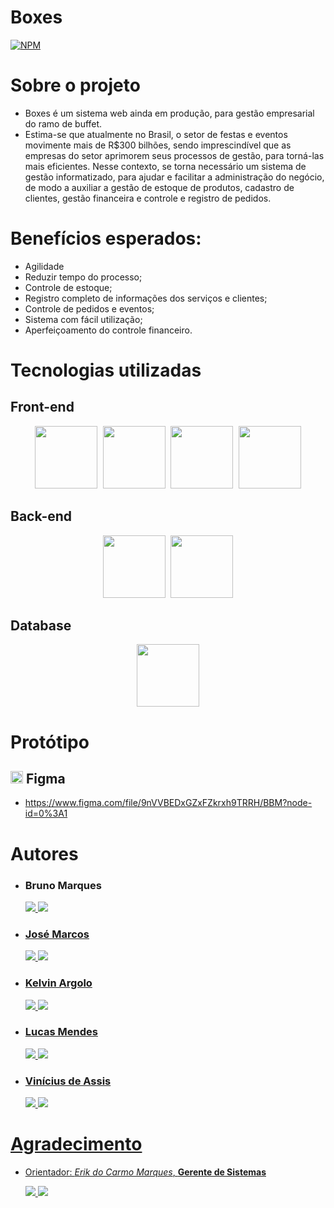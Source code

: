 # Boxes
[![NPM](https://img.shields.io/bower/l/react)](https://github.com/Full-Stack-Duck/Boxes/blob/main/LICENSE)

# Sobre o projeto
- Boxes é um sistema web ainda em produção, para gestão empresarial do ramo de buffet.
- Estima-se que atualmente no Brasil, o setor de festas e eventos movimente mais de R$300 bilhões, sendo imprescindível que as empresas do setor aprimorem seus processos de gestão, para torná-las mais eficientes. Nesse contexto, se torna necessário um sistema de gestão informatizado, para ajudar e facilitar a administração do negócio, de modo a auxiliar a gestão de estoque de produtos, cadastro de clientes, gestão financeira e controle e registro de pedidos.

# Benefícios esperados:
- Agilidade
- Reduzir tempo do processo;
- Controle de estoque;
- Registro completo de informações dos serviços e clientes;
- Controle de pedidos e eventos;
- Sistema com fácil utilização;
- Aperfeiçoamento do controle financeiro.

# Tecnologias utilizadas

## Front-end
<pre align="center"><img src="https://cdn.jsdelivr.net/gh/devicons/devicon/icons/html5/html5-plain-wordmark.svg" heigt=100px width=100px/> <img src="https://cdn.jsdelivr.net/gh/devicons/devicon/icons/css3/css3-plain-wordmark.svg" heigt=100px width=100px/> <img src="https://cdn.jsdelivr.net/gh/devicons/devicon/icons/tailwindcss/tailwindcss-original-wordmark.svg" heigt=100px width=100px/> <img src="https://cdn.jsdelivr.net/gh/devicons/devicon/icons/react/react-original-wordmark.svg" heigt=100px width=100px/></pre>

## Back-end
<pre align="center"><img src="https://cdn.jsdelivr.net/gh/devicons/devicon/icons/java/java-original-wordmark.svg" heigt=100px width=100px/> <img src="https://cdn.jsdelivr.net/gh/devicons/devicon/icons/spring/spring-original-wordmark.svg" heigt=100px width=100px/></pre>

## Database
<pre align="center"><img src="https://cdn.jsdelivr.net/gh/devicons/devicon/icons/postgresql/postgresql-plain-wordmark.svg" heigt=100px width=100px/></pre>

# Protótipo
## <img src="https://cdn.jsdelivr.net/gh/devicons/devicon/icons/figma/figma-original.svg" heigt=20px width=20px/> Figma
- https://www.figma.com/file/9nVVBEDxGZxFZkrxh9TRRH/BBM?node-id=0%3A1

# Autores
- <h3>Bruno Marques</h3> <a href="https://www.linkedin.com/in/b-marques/"><img src="https://img.shields.io/badge/LinkedIn-0077B5?style=for-the-badge&logo=linkedin&logoColor=white" target="_blank"> <a href="https://github.com/o-Drive"> <img src="https://img.shields.io/badge/GitHub-100000?style=for-the-badge&logo=github&logoColor=white" target="_blank">

- <h3>José Marcos</h3> <a href="https://www.linkedin.com/in/jos%C3%A9-marcos-8761b419b/"><img src="https://img.shields.io/badge/LinkedIn-0077B5?style=for-the-badge&logo=linkedin&logoColor=white" target="_blank"> <a href="https://github.com/socramcz"> <img src="https://img.shields.io/badge/GitHub-100000?style=for-the-badge&logo=github&logoColor=white" target="_blank">

- <h3>Kelvin Argolo</h3> <a href="https://www.linkedin.com/in/kelvin-argolo-923846138/"><img src="https://img.shields.io/badge/LinkedIn-0077B5?style=for-the-badge&logo=linkedin&logoColor=white" target="_blank"> <a href="https://github.com/Kelvin4rgolo"> <img src="https://img.shields.io/badge/GitHub-100000?style=for-the-badge&logo=github&logoColor=white" target="_blank">

- <h3>Lucas Mendes</h3> <a href="https://www.linkedin.com/in/luckasz-mendes/"><img src="https://img.shields.io/badge/LinkedIn-0077B5?style=for-the-badge&logo=linkedin&logoColor=white" target="_blank"> <a href="https://github.com/Luckaszfsa/"> <img src="https://img.shields.io/badge/GitHub-100000?style=for-the-badge&logo=github&logoColor=white" target="_blank">

- <h3>Vinícius de Assis</h3> <a href="https://www.linkedin.com/in/viniciusdevassis/"><img src="https://img.shields.io/badge/LinkedIn-0077B5?style=for-the-badge&logo=linkedin&logoColor=white" target="_blank"> <a href="https://github.com/ViniciusDevAssis/"> <img src="https://img.shields.io/badge/GitHub-100000?style=for-the-badge&logo=github&logoColor=white" target="_blank">

# Agradecimento
- Orientador: *Erik do Carmo Marques*, **Gerente de Sistemas**

  <a href="https://www.linkedin.com/in/erik-do-carmo-marques-a11289145/"><img src="https://img.shields.io/badge/LinkedIn-0077B5?style=for-the-badge&logo=linkedin&logoColor=white" target="_blank"> <a href="https://github.com/erikmarquesfsa"> <img src="https://img.shields.io/badge/GitHub-100000?style=for-the-badge&logo=github&logoColor=white" target="_blank">
 
